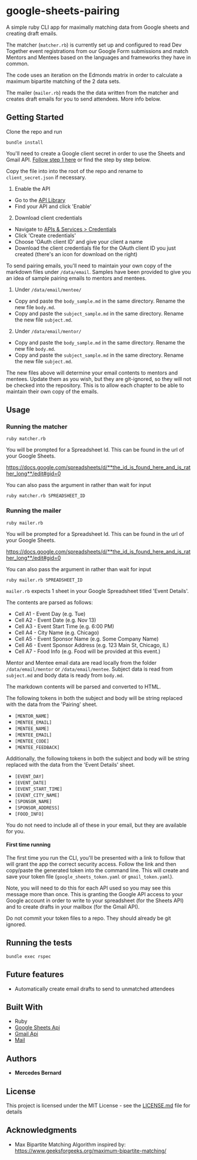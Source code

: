 # google-sheets-pairing

A simple ruby CLI app for maximally matching data from Google sheets and creating draft emails.

The matcher (`matcher.rb`) is currently set up and configured to read Dev Together event registrations from our Google Form submissions and match Mentors and Mentees based on the languages and frameworks they have in common.

The code uses an iteration on the Edmonds matrix in order to calculate a maximum bipartite matching of the 2 data sets.

The mailer (`mailer.rb`) reads the the data written from the matcher and creates draft emails for you to send attendees. More info below.

## Getting Started

Clone the repo and run 
```
bundle install
```

You'll need to create a Google client secret in order to use the Sheets and Gmail API. [Follow step 1 here](https://developers.google.com/sheets/api/quickstart/ruby) or find the step by step below.

Copy the file into into the root of the repo and rename to `client_secret.json` if necessary.

1. Enable the API
  - Go to the [API Library](https://console.developers.google.com/apis/library)
  - Find your API and click 'Enable'
2. Download client credentials
  - Navigate to [APIs & Services > Credentials](https://console.developers.google.com/apis/credentials)
  - Click 'Create credentials'
  - Choose 'OAuth client ID' and give your client a name
  - Download the client credentials file for the OAuth client ID you just created (there's an icon for download on the right)

To send pairing emails, you'll need to maintain your own copy of the markdown files under `/data/email`. Samples have been provided to give you an idea of sample pairing emails to mentors and mentees.
1. Under `/data/email/mentee/`
  - Copy and paste the `body_sample.md` in the same directory. Rename the new file `body.md`.
  - Copy and paste the `subject_sample.md` in the same directory. Rename the new file `subject.md`.
2. Under `/data/email/mentor/`
  - Copy and paste the `body_sample.md` in the same directory. Rename the new file `body.md`.
  - Copy and paste the `subject_sample.md` in the same directory. Rename the new file `subject.md`.

The new files above will determine your email contents to mentors and mentees. Update them as you wish, but they are git-ignored, so they will not be checked into the repository. This is to allow each chapter to be able to maintain their own copy of the emails.

## Usage

### Running the matcher
```
ruby matcher.rb
```

You will be prompted for a Spreadsheet Id. This can be found in the url of your Google Sheets.

https://docs.google.com/spreadsheets/d/**the_id_is_found_here_and_is_rather_long**/edit#gid=0

You can also pass the argument in rather than wait for input 
```
ruby matcher.rb SPREADSHEET_ID
```

### Running the mailer
```
ruby mailer.rb
```
You will be prompted for a Spreadsheet Id. This can be found in the url of your Google Sheets.

https://docs.google.com/spreadsheets/d/**the_id_is_found_here_and_is_rather_long**/edit#gid=0

You can also pass the argument in rather than wait for input 
```
ruby mailer.rb SPREADSHEET_ID
```

`mailer.rb` expects 1 sheet in your Google Spreadsheet titled 'Event Details'.

The contents are parsed as follows:
* Cell A1 - Event Day (e.g. Tue)
* Cell A2 - Event Date (e.g. Nov 13)
* Cell A3 - Event Start Time (e.g. 6:00 PM)
* Cell A4 - City Name (e.g. Chicago)
* Cell A5 - Event Sponsor Name (e.g. Some Company Name)
* Cell A6 - Event Sponsor Address (e.g. 123 Main St, Chicago, IL)
* Cell A7 - Food Info (e.g. Food will be provided at this event.)

Mentor and Mentee email data are read locally from the folder `/data/email/mentor` or `/data/email/mentee`. Subject data is read from `subject.md` and body data is ready from `body.md`.

The markdown contents will be parsed and converted to HTML.

The following tokens in both the subject and body will be string replaced with the data from the 'Pairing' sheet.
- `[MENTOR_NAME]`
- `[MENTEE_EMAIL]`
- `[MENTEE_NAME]`
- `[MENTEE_EMAIL]`
- `[MENTEE_CODE]`
- `[MENTEE_FEEDBACK]`

Additionally, the following tokens in both the subject and body will be string replaced with the data from the 'Event Details' sheet.
- `[EVENT_DAY]`
- `[EVENT_DATE]`
- `[EVENT_START_TIME]`
- `[EVENT_CITY_NAME]`
- `[SPONSOR_NAME]`
- `[SPONSOR_ADDRESS]`
- `[FOOD_INFO]`

You do not need to include all of these in your email, but they are available for you.

#### First time running
The first time you run the CLI, you'll be presented with a link to follow that will grant the app the correct security access. Follow the link and then copy/paste the generated token into the command line. This will create and save your token file (`google_sheets_token.yaml` or `gmail_token.yaml`).

Note, you will need to do this for each API used so you may see this message more than once. This is granting the Google API access to your Google account in order to write to your spreadsheet (for the Sheets API) and to create drafts in your mailbox (for the Gmail API). 

Do not commit your token files to a repo. They should already be git ignored.

## Running the tests

```
bundle exec rspec
```

## Future features
- Automatically create email drafts to send to unmatched attendees

## Built With

* Ruby
* [Google Sheets Api](https://developers.google.com/sheets/api/samples/)
* [Gmail Api](https://developers.google.com/gmail/api/)
* [Mail](https://github.com/mikel/mail)


## Authors

* **Mercedes Bernard** 

## License

This project is licensed under the MIT License - see the [LICENSE.md](LICENSE.md) file for details

## Acknowledgments

* Max Bipartite Matching Algorithm inspired by: https://www.geeksforgeeks.org/maximum-bipartite-matching/
